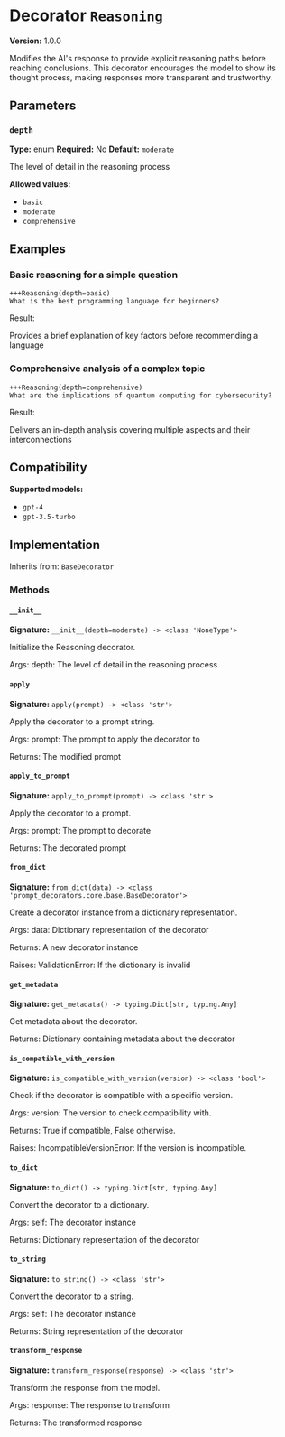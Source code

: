 # Decorator `Reasoning`

**Version:** 1.0.0

Modifies the AI's response to provide explicit reasoning paths before reaching conclusions. This decorator encourages the model to show its thought process, making responses more transparent and trustworthy.

## Parameters

### `depth`

**Type:** enum
**Required:** No
**Default:** `moderate`

The level of detail in the reasoning process

**Allowed values:**

- `basic`
- `moderate`
- `comprehensive`

## Examples

### Basic reasoning for a simple question

```
+++Reasoning(depth=basic)
What is the best programming language for beginners?
```

Result:

Provides a brief explanation of key factors before recommending a language

### Comprehensive analysis of a complex topic

```
+++Reasoning(depth=comprehensive)
What are the implications of quantum computing for cybersecurity?
```

Result:

Delivers an in-depth analysis covering multiple aspects and their interconnections

## Compatibility

**Supported models:**

- `gpt-4`
- `gpt-3.5-turbo`

## Implementation

Inherits from: `BaseDecorator`

### Methods

#### `__init__`

**Signature:** `__init__(depth=moderate) -> <class 'NoneType'>`

Initialize the Reasoning decorator.

Args:
    depth: The level of detail in the reasoning process

#### `apply`

**Signature:** `apply(prompt) -> <class 'str'>`

Apply the decorator to a prompt string.

Args:
    prompt: The prompt to apply the decorator to


Returns:
    The modified prompt

#### `apply_to_prompt`

**Signature:** `apply_to_prompt(prompt) -> <class 'str'>`

Apply the decorator to a prompt.

Args:
    prompt: The prompt to decorate

Returns:
    The decorated prompt

#### `from_dict`

**Signature:** `from_dict(data) -> <class 'prompt_decorators.core.base.BaseDecorator'>`

Create a decorator instance from a dictionary representation.

Args:
    data: Dictionary representation of the decorator

Returns:
    A new decorator instance

Raises:
    ValidationError: If the dictionary is invalid

#### `get_metadata`

**Signature:** `get_metadata() -> typing.Dict[str, typing.Any]`

Get metadata about the decorator.

Returns:
    Dictionary containing metadata about the decorator

#### `is_compatible_with_version`

**Signature:** `is_compatible_with_version(version) -> <class 'bool'>`

Check if the decorator is compatible with a specific version.

Args:
    version: The version to check compatibility with.


Returns:
    True if compatible, False otherwise.


Raises:
    IncompatibleVersionError: If the version is incompatible.

#### `to_dict`

**Signature:** `to_dict() -> typing.Dict[str, typing.Any]`

Convert the decorator to a dictionary.

Args:
    self: The decorator instance

Returns:
    Dictionary representation of the decorator

#### `to_string`

**Signature:** `to_string() -> <class 'str'>`

Convert the decorator to a string.

Args:
    self: The decorator instance

Returns:
    String representation of the decorator

#### `transform_response`

**Signature:** `transform_response(response) -> <class 'str'>`

Transform the response from the model.

Args:
    response: The response to transform

Returns:
    The transformed response
